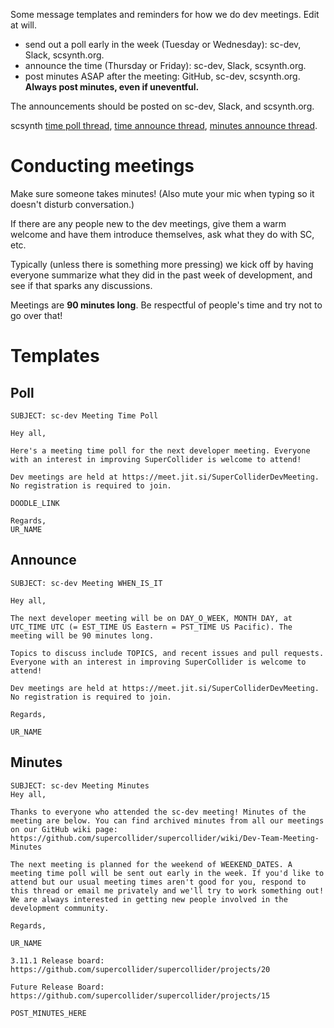 Some message templates and reminders for how we do dev meetings. Edit at will.

- send out a poll early in the week (Tuesday or Wednesday): sc-dev, Slack, scsynth.org.
- announce the time (Thursday or Friday): sc-dev, Slack, scsynth.org.
- post minutes ASAP after the meeting: GitHub, sc-dev, scsynth.org. **Always post minutes, even if uneventful.**

The announcements should be posted on sc-dev, Slack, and scsynth.org.

scsynth [time poll thread](https://scsynth.org/t/developer-meeting-polls/234), [time announce thread](https://scsynth.org/t/dev-meetings-schedule/250), [minutes announce thread](https://scsynth.org/t/dev-meeting-minutes/2033).

# Conducting meetings

Make sure someone takes minutes! (Also mute your mic when typing so it doesn't disturb conversation.)

If there are any people new to the dev meetings, give them a warm welcome and have them introduce themselves, ask what they do with SC, etc.

Typically (unless there is something more pressing) we kick off by having everyone summarize what they did in the past week of development, and see if that sparks any discussions.

Meetings are **90 minutes long**. Be respectful of people's time and try not to go over that!

# Templates

## Poll

```
SUBJECT: sc-dev Meeting Time Poll

Hey all,

Here's a meeting time poll for the next developer meeting. Everyone with an interest in improving SuperCollider is welcome to attend!

Dev meetings are held at https://meet.jit.si/SuperColliderDevMeeting. No registration is required to join.

DOODLE_LINK

Regards,
UR_NAME
```

## Announce

```
SUBJECT: sc-dev Meeting WHEN_IS_IT

Hey all,

The next developer meeting will be on DAY_O_WEEK, MONTH DAY, at UTC_TIME UTC (= EST_TIME US Eastern = PST_TIME US Pacific). The meeting will be 90 minutes long.

Topics to discuss include TOPICS, and recent issues and pull requests. Everyone with an interest in improving SuperCollider is welcome to attend!

Dev meetings are held at https://meet.jit.si/SuperColliderDevMeeting. No registration is required to join.

Regards,

UR_NAME
```

## Minutes

```
SUBJECT: sc-dev Meeting Minutes
Hey all,

Thanks to everyone who attended the sc-dev meeting! Minutes of the meeting are below. You can find archived minutes from all our meetings on our GitHub wiki page: https://github.com/supercollider/supercollider/wiki/Dev-Team-Meeting-Minutes

The next meeting is planned for the weekend of WEEKEND_DATES. A meeting time poll will be sent out early in the week. If you'd like to attend but our usual meeting times aren't good for you, respond to this thread or email me privately and we'll try to work something out! We are always interested in getting new people involved in the development community.

Regards,

UR_NAME

3.11.1 Release board: https://github.com/supercollider/supercollider/projects/20

Future Release Board: https://github.com/supercollider/supercollider/projects/15

POST_MINUTES_HERE
```